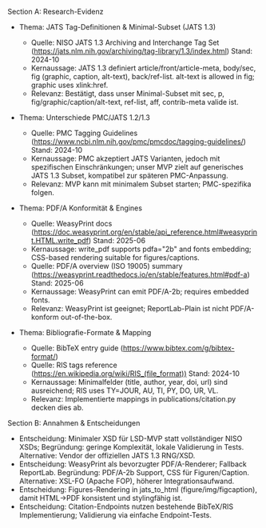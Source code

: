 Section A: Research-Evidenz

- Thema: JATS Tag-Definitionen & Minimal-Subset (JATS 1.3)
  - Quelle: NISO JATS 1.3 Archiving and Interchange Tag Set (https://jats.nlm.nih.gov/archiving/tag-library/1.3/index.html) Stand: 2024-10
  - Kernaussage: JATS 1.3 definiert article/front/article-meta, body/sec, fig (graphic, caption, alt-text), back/ref-list. alt-text is allowed in fig; graphic uses xlink:href.
  - Relevanz: Bestätigt, dass unser Minimal-Subset mit sec, p, fig/graphic/caption/alt-text, ref-list, aff, contrib-meta valide ist.

- Thema: Unterschiede PMC/JATS 1.2/1.3
  - Quelle: PMC Tagging Guidelines (https://www.ncbi.nlm.nih.gov/pmc/pmcdoc/tagging-guidelines/) Stand: 2024-10
  - Kernaussage: PMC akzeptiert JATS Varianten, jedoch mit spezifischen Einschränkungen; unser MVP zielt auf generisches JATS 1.3 Subset, kompatibel zur späteren PMC-Anpassung.
  - Relevanz: MVP kann mit minimalem Subset starten; PMC-spezifika folgen.

- Thema: PDF/A Konformität & Engines
  - Quelle: WeasyPrint docs (https://doc.weasyprint.org/en/stable/api_reference.html#weasyprint.HTML.write_pdf) Stand: 2025-06
  - Kernaussage: write_pdf supports pdfa="2b" and fonts embedding; CSS-based rendering suitable for figures/captions.
  - Quelle: PDF/A overview (ISO 19005) summary (https://weasyprint.readthedocs.io/en/stable/features.html#pdf-a) Stand: 2025-06
  - Kernaussage: WeasyPrint can emit PDF/A-2b; requires embedded fonts.
  - Relevanz: WeasyPrint ist geeignet; ReportLab-Plain ist nicht PDF/A-konform out-of-the-box.

- Thema: Bibliografie-Formate & Mapping
  - Quelle: BibTeX entry guide (https://www.bibtex.com/g/bibtex-format/)
  - Quelle: RIS tags reference (https://en.wikipedia.org/wiki/RIS_(file_format)) Stand: 2024-10
  - Kernaussage: Minimalfelder (title, author, year, doi, url) sind ausreichend; RIS uses TY=JOUR, AU, TI, PY, DO, UR, VL.
  - Relevanz: Implementierte mappings in publications/citation.py decken dies ab.

Section B: Annahmen & Entscheidungen

- Entscheidung: Minimaler XSD für LSD-MVP statt vollständiger NISO XSDs; Begründung: geringe Komplexität, lokale Validierung in Tests. Alternative: Vendor der offiziellen JATS 1.3 RNG/XSD.
- Entscheidung: WeasyPrint als bevorzugter PDF/A-Renderer; Fallback ReportLab. Begründung: PDF/A-2b Support, CSS für Figuren/Caption. Alternative: XSL-FO (Apache FOP), höherer Integrationsaufwand.
- Entscheidung: Figures-Rendering in jats_to_html (figure/img/figcaption), damit HTML→PDF konsistent und stylingfähig ist.
- Entscheidung: Citation-Endpoints nutzen bestehende BibTeX/RIS Implementierung; Validierung via einfache Endpoint-Tests.
